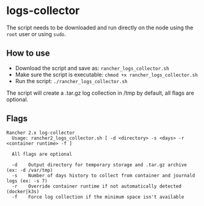 # logs-collector

The script needs to be downloaded and run directly on the node using the `root` user or using `sudo`.

## How to use

* Download the script and save as: `rancher_logs_collector.sh`
* Make sure the script is executable: `chmod +x rancher_logs_collector.sh`
* Run the script: `./rancher_logs_collector.sh`

The script will create a .tar.gz log collection in /tmp by default, all flags are optional.

## Flags

```
Rancher 2.x log-collector
  Usage: rancher2_logs_collector.sh [ -d <directory> -s <days> -r <container runtime> -f ]

  All flags are optional

  -d    Output directory for temporary storage and .tar.gz archive (ex: -d /var/tmp)
  -s    Number of days history to collect from container and journald logs (ex: -s 7)
  -r    Override container runtime if not automatically detected (docker|k3s)
  -f    Force log collection if the minimum space isn't available
```